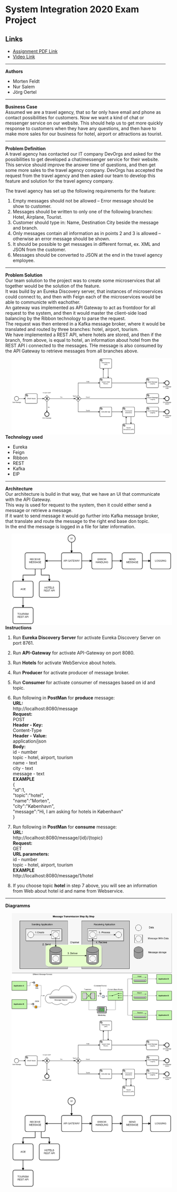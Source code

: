 # System Integration 2020 Exam Project

## Links

* [Assignment PDF Link ](sieksamen.pdf)
* [Video Link](#href)

* * *

**Authors**

- Morten Feldt
- Nur Salem
- Jörg Oertel

* * *

**Business Case**  
Assumed we are a travel agency, that so far only have email and phone as contact possibilities for customers.
Now we want a kind of chat or messenger service on our website.
This should help us to get more quickly response to customers when they have any questions, and then have to make more sales for our business for hotel, airport or attractions as tourist.
* * *

**Problem Definition**  
A travel agency has contacted our IT company DevOrgs and asked for the possibilities to get developed a chat/messenger service for their website.
This service should improve the answer time of questions, and then get some more sales to the travel agency company.
DevOrgs has accepted the request from the travel agency and then asked our team to develop this feature and solution for the travel agency company.

The travel agency has set up the following requirements for the feature:
1.	Empty messages should not be allowed – Error message should be show to customer.
2.	Messages should be written to only one of the following branches: Hotel, Airplane, Tourist.
3.	Customer should type in: Name, Destination City beside the message and branch.
4.	Only messages contain all information as in points 2 and 3 is allowed – otherwise an error message should be shown.
5.	It should be possible to get messages in different format, ex. XML and JSON from the customer.
6.	Messages should be converted to JSON at the end in the travel agency employee.
* * *

**Problem Solution**  
Our team solution to the project was to create some microservices that all together would be the solution of the feature.  
It was build by an Eureka Discovery server, that instances of microservices could connect to, and then with Feign each of the microservices would be able to communicte with eachother.  
An gateway was implemented as API Gateway to act as frontdoor for all request to the system, and then it would master the client-side load balancing by the Ribbon technology to parse the request.  
The request was then entered in a Kafka message broker, where it would be translated and routed by three branches: hotel, airport, tourism.  
We have implemented a REST API, where hotels are stored, and then if the branch, from above, is equal to hotel, an information about hotel from the REST API i connected to the messages.
THe message is also consumed by the API Gateway to retrieve messages from all branches above. 

<img src="./images/chat_service_flow.png" style="float: left; margin-left: 20px;" />  

* * *

**Technology used**

- Eureka
- Feign
- Ribbon
- REST
- Kafka
- EIP

* * *

**Architecture**  
Our architecture is build in that way, that we have an UI that communicate with the API Gateway.  
This way is used for request to the system, then it could either send a message or retrieve a message.  
If it want to send message it would go further into Kafka message broker, that translate and route the message to the right end base don topic.  
In the end the message is logged in a file for later information.

<img src="./images/chat_service_architecture.png" style="float: left; margin-left: 20px;" />  

* * *

**Instructions**
1. Run **Eureka Discovery Server** for activate Eureka Discovery Server on port 8761. 
2. Run **API-Gateway** for activate API-Gateway on port 8080.
3. Run **Hotels** for activate WebService about hotels.
4. Run **Producer** for activate producer of message broker.
5. Run **Consumer** for activate consumer of messages based on id and topic.

6. Run following in **PostMan** for **produce** message:  
**URL:**  
http://localhost:8080/message  
**Request:**  
POST  
**Header - Key:**  
Content-Type  
**Header - Value:**  
application/json  
**Body:**  
id - number  
topic - hotel, airport, tourism  
name - text  
city - text  
message - text  
**EXAMPLE**  
{  
    "id":1,  
    "topic":"hotel",  
    "name":"Morten",  
    "city":"København",  
    "message":"Hi, I am asking for hotels in København"  
}  
7. Run following in **PostMan** for **consume** message:  
**URL:**  
http://localhost:8080/message/{id}/{topic}  
**Request:**  
GET  
**URL parameters:**  
id - number  
topic - hotel, airport, tourism  
**EXAMPLE**    
http://localhost:8080/message/1/hotel
8. If you choose topic **hotel** in step 7 above, you will see an information from Web about hotel id and name from Webservice.   
* * *

**Diagramms**

<img src="./images/message_transmission.png" style="float: left; margin-left: 20px;" />

* * *

<img src="./images/enterprise_pattern.png" style="float: left; margin-left: 20px;" />

* * *

<img src="./images/chat_service_flow.png" style="float: left; margin-left: 20px;" />  

* * *

<img src="./images/chat_service_architecture.png" style="float: left; margin-left: 20px;" />  

* * *
